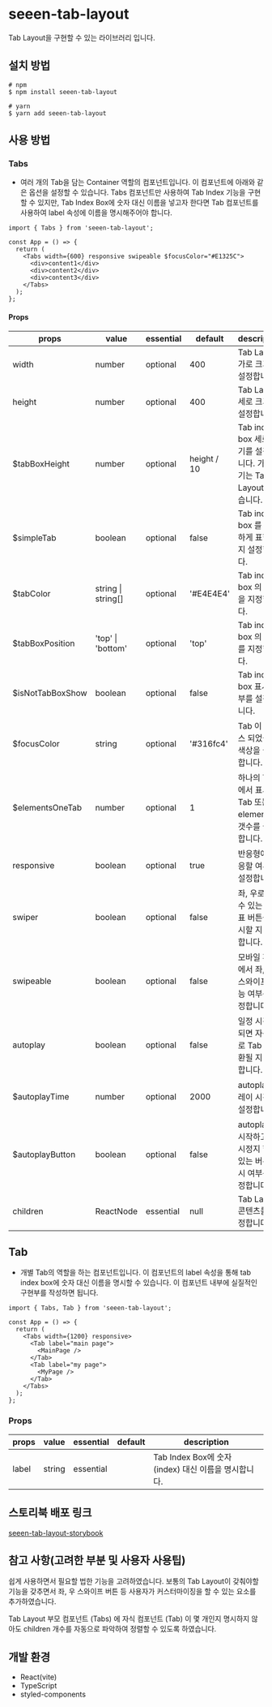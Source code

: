 # seeen-tab-layout

Tab Layout을 구현할 수 있는 라이브러리 입니다.

## 설치 방법

    # npm
    $ npm install seeen-tab-layout

    # yarn
    $ yarn add seeen-tab-layout

## 사용 방법

### Tabs

- 여러 개의 Tab을 담는 Container 역할의 컴포넌트입니다. 이 컴포넌트에 아래와 같은 옵션을 설정할 수 있습니다. Tabs 컴포넌트만 사용하여 Tab Index 기능을 구현할 수 있지만, Tab Index Box에 숫자 대신 이름을 넣고자 한다면 Tab 컴포넌트를 사용하여 label 속성에 이름을 명시해주어야 합니다.

```tsx
import { Tabs } from 'seeen-tab-layout';

const App = () => {
  return (
    <Tabs width={600} responsive swipeable $focusColor="#E1325C">
      <div>content1</div>
      <div>content2</div>
      <div>content3</div>
    </Tabs>
  );
};
```

#### Props

| props            | value              | essential | default     | description                                                              |
| ---------------- | ------------------ | --------- | ----------- | ------------------------------------------------------------------------ |
| width            | number             | optional  | 400         | Tab Layout 가로 크기를 설정합니다.                                       |
| height           | number             | optional  | 400         | Tab Layout 세로 크기를 설정합니다.                                       |
| $tabBoxHeight    | number             | optional  | height / 10 | Tab index box 세로 크기를 설정합니다. 가로 크기는 Tab Layout과 같습니다. |
| $simpleTab       | boolean            | optional  | false       | Tab index box 를 간단하게 표현할 지 설정합니다.                          |
| $tabColor        | string \| string[] | optional  | '#E4E4E4'   | Tab index box 의 색상을 지정합니다.                                      |
| $tabBoxPosition  | 'top' \| 'bottom'  | optional  | 'top'       | Tab index box 의 위치를 지정합니다.                                      |
| $isNotTabBoxShow | boolean            | optional  | false       | Tab index box 표시 여부를 설정합니다.                                    |
| $focusColor      | string             | optional  | '#316fc4'   | Tab 이 포커스 되었을 때 색상을 설정합니다.                               |
| $elementsOneTab  | number             | optional  | 1           | 하나의 Tab 에서 표시할 Tab 또는 element의 갯수를 설정합니다.             |
| responsive       | boolean            | optional  | true        | 반응형에 대응할 여부를 설정합니다.                                       |
| swiper           | boolean            | optional  | false       | 좌, 우로 넘길 수 있는 화살표 버튼을 표시할 지 설정합니다.                |
| swipeable        | boolean            | optional  | false       | 모바일 환경에서 좌, 우 스와이프 가능 여부를 설정합니다.                  |
| autoplay         | boolean            | optional  | false       | 일정 시간이 되면 자동으로 Tab 이 전환될 지 설정합니다.                   |
| $autoplayTime    | number             | optional  | 2000        | autoplay 딜레이 시간을 설정합니다.                                       |
| $autoplayButton  | boolean            | optional  | false       | autoplay 를 시작하고 일시정지 할 수 있는 버튼 표시 여부를 설정합니다.    |
| children         | ReactNode          | essential | null        | Tab Layout 콘텐츠를 설정합니다.                                          |

## Tab

- 개별 Tab의 역할을 하는 컴포넌트입니다. 이 컴포넌트의 label 속성을 통해 tab index box에 숫자 대신 이름을 명시할 수 있습니다. 이 컴포넌트 내부에 실질적인 구현부를 작성하면 됩니다.

```tsx
import { Tabs, Tab } from 'seeen-tab-layout';

const App = () => {
  return (
    <Tabs width={1200} responsive>
      <Tab label="main page">
        <MainPage />
      </Tab>
      <Tab label="my page">
        <MyPage />
      </Tab>
    </Tabs>
  );
};
```

### Props

| props | value  | essential | default | description                                          |
| ----- | ------ | --------- | ------- | ---------------------------------------------------- |
| label | string | essential |         | Tab Index Box에 숫자 (index) 대신 이름을 명시합니다. |

## 스토리북 배포 링크

[seeen-tab-layout-storybook](https://65127eae0e98643d69097dab-tvjifvtvsk.chromatic.com/)

## 참고 사항(고려한 부분 및 사용자 사용팁)

쉽게 사용하면서 필요할 법한 기능을 고려하였습니다. 보통의 Tab Layout이 갖춰야할 기능을 갖추면서 좌, 우 스와이프 버튼 등 사용자가 커스터마이징을 할 수 있는 요소를 추가하였습니다.

Tab Layout 부모 컴포넌트 (Tabs) 에 자식 컴포넌트 (Tab) 이 몇 개인지 명시하지 않아도 children 개수를 자동으로 파악하여 정렬할 수 있도록 하였습니다.

## 개발 환경

- React(vite)
- TypeScript
- styled-components
